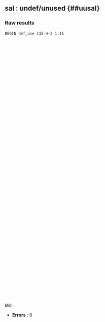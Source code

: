 ## sal : undef/unused {##uusal}
### Raw results


~~~
BEGIN def_use 115-4-2 1:15




























































END
~~~

* **Errors** : 0

